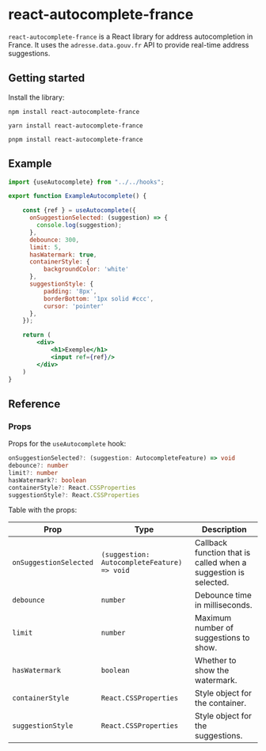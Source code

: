 # react-autocomplete-france

`react-autocomplete-france` is a React library for address autocompletion in France. It uses the `adresse.data.gouv.fr` API to provide real-time address suggestions.

## Getting started

Install the library:

```shell
npm install react-autocomplete-france
```
```shell
yarn install react-autocomplete-france
```
```shell
pnpm install react-autocomplete-france
```

## Example

```jsx
import {useAutocomplete} from "../../hooks";

export function ExampleAutocomplete() {

    const {ref } = useAutocomplete({
      onSuggestionSelected: (suggestion) => {
        console.log(suggestion);
      },
      debounce: 300,
      limit: 5,
      hasWatermark: true,
      containerStyle: {
          backgroundColor: 'white'
      },
      suggestionStyle: {
          padding: '8px',
          borderBottom: '1px solid #ccc',
          cursor: 'pointer'
      },
    });

    return (
        <div>
            <h1>Exemple</h1>
            <input ref={ref}/>
        </div>
    )
}
```

## Reference

### Props

Props for the `useAutocomplete` hook:

```typescript
onSuggestionSelected?: (suggestion: AutocompleteFeature) => void
debounce?: number
limit?: number
hasWatermark?: boolean
containerStyle?: React.CSSProperties
suggestionStyle?: React.CSSProperties
```

Table with the props:

| Prop | Type | Description |
| --- | --- | --- |
| `onSuggestionSelected` | `(suggestion: AutocompleteFeature) => void` | Callback function that is called when a suggestion is selected. |
| `debounce` | `number` | Debounce time in milliseconds. |
| `limit` | `number` | Maximum number of suggestions to show. |
| `hasWatermark` | `boolean` | Whether to show the watermark. |
| `containerStyle` | `React.CSSProperties` | Style object for the container. |
| `suggestionStyle` | `React.CSSProperties` | Style object for the suggestions. |
